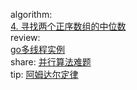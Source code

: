 

algorithm:   
[4. 寻找两个正序数组的中位数](/algorithm/arts_week29_20200504/solution.php)    
review:   
[go多线程实例](/review/arts_week29_20200504/readme.md)  
share: 
[并行算法难题](/share/arts_week29_20200504/并行算法难题.md)   
tip: 
[阿姆达尔定律](/tip/arts_week29_20200504/readme.md)
